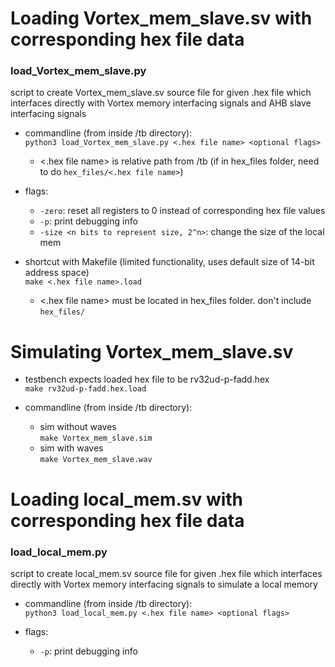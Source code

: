 # Loading Vortex_mem_slave.sv with corresponding hex file data

### load_Vortex_mem_slave.py
script to create Vortex_mem_slave.sv source file for given .hex file which interfaces directly with Vortex memory interfacing signals and AHB slave interfacing signals

- commandline (from inside /tb directory):  
``python3 load_Vortex_mem_slave.py <.hex file name> <optional flags>``  
  - <.hex file name> is relative path from /tb (if in hex_files folder, need to do ``hex_files/<.hex file name>``)

- flags:  
  - ``-zero``: reset all registers to 0 instead of corresponding hex file values
  - ``-p``: print debugging info
  - ``-size <n bits to represent size, 2^n>``: change the size of the local mem
  
- shortcut with Makefile (limited functionality, uses default size of 14-bit address space)  
``make <.hex file name>.load``
  - <.hex file name> must be located in hex_files folder. don't include ``hex_files/``

# Simulating Vortex_mem_slave.sv
- testbench expects loaded hex file to be rv32ud-p-fadd.hex  
  ``make rv32ud-p-fadd.hex.load``  

- commandline (from inside /tb directory):
  - sim without waves  
  ``make Vortex_mem_slave.sim``
  - sim with waves  
  ``make Vortex_mem_slave.wav``

# Loading local_mem.sv with corresponding hex file data

### load_local_mem.py
script to create local_mem.sv source file for given .hex file which interfaces directly with Vortex memory interfacing signals to simulate a local memory

- commandline (from inside /tb directory):  
``python3 load_local_mem.py <.hex file name> <optional flags>``  

- flags:  
  - ``-p``: print debugging info
